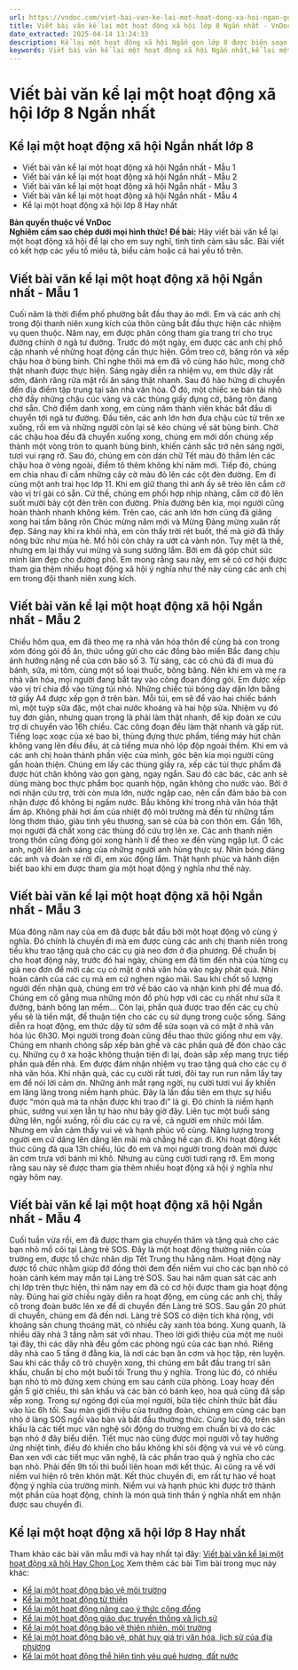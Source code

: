 ```yaml
---
url: https://vndoc.com/viet-bai-van-ke-lai-mot-hoat-dong-xa-hoi-ngan-gon-lop-8-303238
title: Viết bài văn kể lại một hoạt động xã hội lớp 8 Ngắn nhất - VnDoc.com
date_extracted: 2025-04-14 13:24:33
description: Kể lại một hoạt động xã hội Ngắn gọn lớp 8 được biên soạn nhằm giúp các em HS đạt kết quả tốt trong quá trình làm bài tập và học tập môn Ngữ văn lớp 8.
keywords: Viết bài văn kể lại một hoạt động xã hội Ngắn nhất,kể lại một hoạt động xã hội Ngắn nhất,Viết bài văn kể lại một hoạt động xã hội lớp 8 Ngắn nhất,Viết bài văn kể lại một hoạt động xã hội Ngắn gọn lớp 8,kể lại một hoạt động xã hội Ngắn gọn,Kể lại một hoạt động xã hội lớp 8,Dàn ý Kể lại một hoạt động xã hội lớp 8,Bài văn Kể lại một hoạt động xã hội lớp 8,Viết bài văn Kể lại một hoạt động xã hội lớp 8,Văn mẫu lớp 8
---
```


# Viết bài văn kể lại một hoạt động xã hội lớp 8 Ngắn nhất
## **Kể lại một hoạt động xã hội Ngắn nhất lớp 8**
  * Viết bài văn kể lại một hoạt động xã hội Ngắn nhất - Mẫu 1
  * Viết bài văn kể lại một hoạt động xã hội Ngắn nhất - Mẫu 2
  * Viết bài văn kể lại một hoạt động xã hội Ngắn nhất - Mẫu 3
  * Viết bài văn kể lại một hoạt động xã hội Ngắn nhất - Mẫu 4
  * Kể lại một hoạt động xã hội lớp 8 Hay nhất

**Bản quyền thuộc về VnDoc  
Nghiêm cấm sao chép dưới mọi hình thức\!**
**Đề bài:** Hãy viết bài văn kể lại một hoạt động xã hội để lại cho em suy nghĩ, tình tình cảm sâu sắc. Bài viết có kết hợp các yếu tố miêu tả, biểu cảm hoặc cả hai yếu tố trên.
## **Viết bài văn kể lại một hoạt động xã hội Ngắn nhất - Mẫu 1**
Cuối năm là thời điểm phố phường bắt đầu thay áo mới. Em và các anh chị trong đội thanh niên xung kích của thôn cũng bắt đầu thực hiện các nhiệm vụ quen thuộc. Năm nay, em được phân công tham gia trang trí cho trục đường chính ở ngã tư đường.
Trước đó một ngày, em được các anh chị phổ cập nhanh về những hoạt động cần thực hiện. Gồm treo cờ, băng rôn và xếp chậu hoa ở bùng binh. Chỉ nghe thôi mà em đã vô cùng háo hức, mong chờ thật nhanh được thực hiện. Sáng ngày diễn ra nhiệm vụ, em thức dậy rất sớm, đánh răng rửa mặt rồi ăn sáng thật nhanh. Sau đó hào hứng di chuyển đến địa điểm tập trung tại sân nhà văn hóa. Ở đó, một chiếc xe bán tải nhỏ chở đầy những chậu cúc vàng và các thùng giấy đựng cờ, băng rôn đang chờ sẵn. Chờ điểm danh xong, em cùng năm thành viên khác bắt đầu di chuyển tới ngã tư đường. Đầu tiên, các anh lớn hơn đưa chậu cúc từ trên xe xuống, rồi em và những người còn lại sẽ kéo chúng về sát bùng binh. Chờ các chậu hoa đều đã chuyển xuống xong, chúng em mới dồn chúng xếp thành một vòng tròn to quanh bùng binh, khiến cảnh sắc trở nên sáng ngời, tươi vui rạng rỡ. Sau đó, chúng em còn dán chữ Tết màu đỏ thắm lên các chậu hoa ở vòng ngoài, điểm tô thêm không khí năm mới. Tiếp đó, chúng em chia nhau đi cắm những cây cờ màu đỏ lên các cột đèn đường. Em đi cùng một anh trai học lớp 11. Khi em giữ thang thì anh ấy sẽ trèo lên cắm cờ vào vị trí gài có sẵn. Cứ thế, chúng em phối hợp nhịp nhàng, cắm cờ đỏ lên suốt mười bảy cột đèn trên con đường. Phía đường bên kia, mọi người cũng hoàn thành nhanh không kém. Trên cao, các anh lớn hơn cũng đã giăng xong hai tấm băng rôn Chúc mừng năm mới và Mừng Đảng mừng xuân rất đẹp. Sáng nay khi ra khỏi nhà, em còn thấy trời rét buốt, thế mà giờ đã thấy nóng bức như mùa hè. Mồ hôi còn chảy ra ướt cả vành nón. Tuy mệt là thế, nhưng em lại thấy vui mừng và sung sướng lắm. Bởi em đã góp chút sức mình làm đẹp cho đường phố.
Em mong rằng sau này, em sẽ có cơ hội được tham gia thêm nhiều hoạt động xã hội ý nghĩa như thế này cùng các anh chị em trong đội thanh niên xung kích.
## **Viết bài văn kể lại một hoạt động xã hội Ngắn nhất - Mẫu 2**
Chiều hôm qua, em đã theo mẹ ra nhà văn hóa thôn để cùng bà con trong xóm đóng gói đồ ăn, thức uống gửi cho các đồng bào miền Bắc đang chịu ảnh hưởng nặng nề của cơn bão số 3.
Từ sáng, các cô chú đã đi mua đủ bánh, sữa, mì tôm, cùng một số loại thuốc, bông băng. Nên khi em và mẹ ra nhà văn hóa, mọi người đang bắt tay vào công đoạn đóng gói. Em được xếp vào vị trí chia đồ vào từng túi nhỏ. Những chiếc túi bóng dày dặn lớn bằng tờ giấy A4 được xếp gọn ở trên bàn. Mỗi túi, em sẽ để vào hai chiếc bánh mì, một tuýp sữa đặc, một chai nước khoáng và hai hộp sữa. Nhiệm vụ đó tuy đơn giản, nhưng quan trọng là phải làm thật nhanh, để kịp đoàn xe cứu trợ di chuyển vào 16h chiều. Các công đoạn đều làm thật nhanh và gấp rút. Tiếng loạc xoạc của xé bao bì, thùng đựng thực phẩm, tiếng máy hút chân không vang lên đều đều, át cả tiếng mưa nhỏ lộp độp ngoài thềm. Khi em và các anh chị hoàn thành phần việc của mình, góc bên kia mọi người cũng gần hoàn thiện. Chúng em lấy các thùng giấy ra, xếp các túi thực phẩm đã được hút chân không vào gọn gàng, ngay ngắn. Sau đó các bác, các anh sẽ dùng màng bọc thực phẩm bọc quanh hộp, ngăn không cho nước vào. Bởi ở nơi nhận cứu trợ, trời còn mưa lớn, nước ngập cao, nên cần đảm bảo bà con nhận được đồ không bị ngấm nước. Bầu không khí trong nhà văn hóa thật ấm áp. Không phải hơi ấm của nhiệt độ môi trường mà đến từ những tấm lòng thơm thảo, giàu tình yêu thương, san sẻ của bà con thôn em.
Gần 16h, mọi người đã chất xong các thùng đồ cứu trợ lên xe. Các anh thanh niên trong thôn cũng đóng gói xong hành lí để theo xe đến vùng ngập lụt. Ở các anh, ngời lên ánh sáng của những người anh hùng thực sự. Nhìn bóng dáng các anh và đoàn xe rời đi, em xúc động lắm. Thật hạnh phúc và hãnh diện biết bao khi em được tham gia một hoạt động ý nghĩa như thế này.
## **Viết bài văn kể lại một hoạt động xã hội Ngắn nhất - Mẫu 3**
Mùa đông năm nay của em đã được bắt đầu bởi một hoạt động vô cùng ý nghĩa. Đó chính là chuyến đi mà em được cùng các anh chị thanh niên trong tiểu khu trao tặng quà cho các cụ già neo đơn ở địa phương.
Để chuẩn bị cho hoạt động này, trước đó hai ngày, chúng em đã tìm đến nhà của từng cụ già neo đơn để mời các cụ có mặt ở nhà văn hóa vào ngày phát quà. Nhìn hoàn cảnh của các cụ mà em cứ nghẹn ngào mãi. Sau khi chốt số lượng người đến nhận quà, chúng em trở về báo cáo và nhận kinh phí để mua đồ. Chúng em cố gắng mua những món đồ phù hợp với các cụ nhất như sữa ít đường, bánh bông lan mềm… Còn lại, phần quà được trao đến các cụ chủ yếu sẽ là tiền mặt, để thuận tiện cho các cụ sử dụng trong cuộc sống. Sáng diễn ra hoạt động, em thức dậy từ sớm để sửa soạn và có mặt ở nhà văn hóa lúc 6h30. Mọi người trong đoàn cũng đều thao thức giống như em vậy. Chúng em nhanh chóng sắp xếp bàn ghế và các phần quà để đón chào các cụ. Những cụ ở xa hoặc không thuận tiện đi lại, đoàn sắp xếp mang trực tiếp phần quà đến nhà. Em được đảm nhận nhiệm vụ trao tặng quà cho các cụ ở nhà văn hóa. Khi nhận quà, các cụ cười rất tươi, đôi tay run run nắm lấy tay em để nói lời cảm ơn. Những ánh mắt rạng ngời, nụ cười tươi vui ấy khiến em lâng lâng trong niềm hạnh phúc. Đây là lần đầu tiên em thực sự hiểu được “món quà mà ta nhận được khi trao đi” là gì. Đó chính là niềm hạnh phúc, sướng vui xen lẫn tự hào như bây giờ đây. Liên tục một buổi sáng đứng lên, ngồi xuống, rồi dìu các cụ ra về, cả người em nhức mỏi lắm. Nhưng em vẫn cảm thấy vui vẻ và hạnh phúc vô cùng. Năng lượng trong người em cứ dâng lên dâng lên mãi mà chẳng hề cạn đi.
Khi hoạt động kết thúc cũng đã qua 13h chiều, lúc đó em và mọi người trong đoàn mới được ăn cơm trưa với bánh mì khô. Nhưng au cũng cười tươi rạng rỡ. Em mong rằng sau này sẽ được tham gia thêm nhiều hoạt động xã hội ý nghĩa như ngày hôm nay.
## **Viết bài văn kể lại một hoạt động xã hội Ngắn nhất - Mẫu 4**
Cuối tuần vừa rồi, em đã được tham gia chuyến thăm và tặng quà cho các bạn nhỏ mồ côi tại Làng trẻ SOS.
Đây là một hoạt động thường niên của trường em, được tổ chức nhân dịp Tết Trung thu hằng năm. Hoạt động này được tổ chức nhằm giúp đỡ đồng thời đem đến niềm vui cho các bạn nhỏ có hoàn cảnh kém may mắn tại Làng trẻ SOS. Sau hai năm quan sát các anh chị lớp trên thực hiện, thì năm nay em đã có cơ hội được tham gia hoạt động này.
Đúng hai giờ chiều ngày diễn ra hoạt động, em cùng các anh chị, thầy cô trong đoàn bước lên xe để di chuyển đến Làng trẻ SOS. Sau gần 20 phút di chuyển, chúng em đã đến nơi. Làng trẻ SOS có diện tích khá rộng, với khoảng sân chung thoáng mát, có nhiều cây xanh tỏa bóng. Xung quanh, là nhiều dãy nhà 3 tầng nằm sát với nhau. Theo lời giới thiệu của một mẹ nuôi tại đây, thì các dãy nhà đều gồm các phòng ngủ của các bạn nhỏ. Riêng dãy nhà cao 5 tầng ở đằng kia, là nơi các bạn ăn cơm và học tập, rèn luyện. Sau khi các thầy cô trò chuyện xong, thì chúng em bắt đầu trang trí sân khấu, chuẩn bị cho một buổi tối Trung thu ý nghĩa. Trong lúc đó, có nhiều bạn nhỏ tò mò đứng xem chúng em sau cánh cửa phòng. Loay hoay đến gần 5 giờ chiều, thì sân khấu và các bàn có bánh kẹo, hoa quả cũng đã sắp xếp xong. Trong sự ngóng đợi của mọi người, bữa tiệc chính thức bắt đầu vào lúc 6h tối. Sau màn giới thiệu của trưởng đoàn, chúng em cùng các bạn nhỏ ở làng SOS ngồi vào bàn và bắt đầu thưởng thức. Cùng lúc đó, trên sân khấu là các tiết mục văn nghệ sôi động do trường em chuẩn bị và do các bạn nhỏ ở đây biểu diễn. Tiết mục nào cũng được mọi người vỗ tay hưởng ứng nhiệt tình, điều đó khiến cho bầu không khí sôi động và vui vẻ vô cùng. Đan xen với các tiết mục văn nghệ, là các phần trao quà ý nghĩa cho các bạn nhỏ. Phải đến 9h tối thì buổi liên hoan mới kết thúc. Ai cũng ra về với niềm vui hiện rõ trên khôn mặt.
Kết thúc chuyến đi, em rất tự hào về hoạt động ý nghĩa của trường mình. Niềm vui và hạnh phúc khi được trở thành một phần của hoạt động, chính là món quà tinh thần ý nghĩa nhất em nhận được sau chuyến đi.
## **Kể lại một hoạt động xã hội lớp 8 Hay nhất**
Tham khảo các bài văn mẫu mới và hay nhất tại đây: [Viết bài văn kể lại một hoạt động xã hội Hay Chọn Lọc](<https://vndoc.com/viet-bai-van-ke-lai-mot-hoat-dong-xa-hoi-lop-8-303237>)
Xem thêm các bài Tìm bài trong mục này khác:
  * [Kể lại một hoạt động bảo vệ môi trường](</ke-lai-hoat-dong-bao-ve-moi-truong-lop-8-ke-lai-mot-hoat-dong-xa-hoi-lop-8-303240>)
  * [Kể lại một hoạt động từ thiện](</ke-lai-mot-hoat-dong-tu-thien-lop-8-ke-lai-mot-hoat-dong-xa-hoi-lop-8-303241>)
  * [Kể lại một hoạt động nâng cao ý thức cộng đồng](</ke-lai-mot-hoat-dong-nang-cao-y-thuc-cong-dong-lop-8-ke-lai-mot-hoat-dong-xa-hoi-lop-8-303244>)
  * [Kể lại một hoạt động giáo dục truyền thống và lịch sử](</ke-lai-mot-hoat-dong-giao-duc-truyen-thong-va-lich-su-lop-8-ke-lai-mot-hoat-dong-xa-hoi-lop-8-303245>)
  * [Kể lại một hoạt động bảo vệ thiên nhiên, môi trường](</ke-lai-mot-hoat-dong-bao-ve-thien-nhien-moi-truong-lop-8-ke-lai-mot-hoat-dong-xa-hoi-lop-8-303246>)
  * [Kể lại một hoạt động bảo vệ, phát huy giá trị văn hóa, lịch sử của địa phương](</ke-lai-mot-hoat-dong-bao-ve-phat-huy-gia-tri-van-hoa-lich-su-cua-dia-phuong-lop-8-303247>)
  * [Kể lại một hoạt động thể hiện tình yêu quê hương, đất nước](</ke-lai-mot-hoat-dong-the-hien-tinh-yeu-que-huong-dat-nuoc-lop-8-ke-lai-mot-hoat-dong-xa-hoi-lop-8-303248>)

